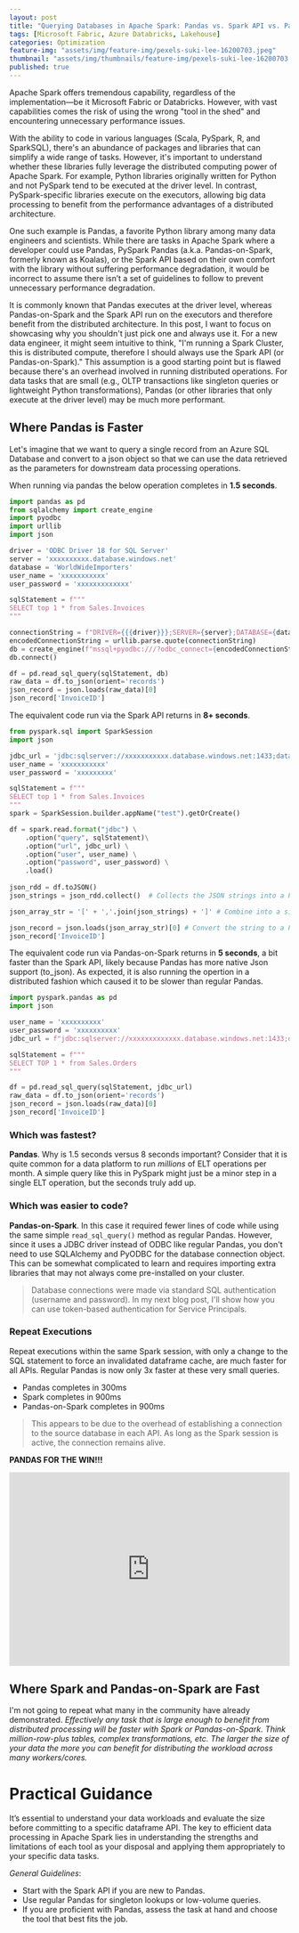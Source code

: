 ```yaml
---
layout: post
title: "Querying Databases in Apache Spark: Pandas vs. Spark API vs. Pandas-on-Spark"
tags: [Microsoft Fabric, Azure Databricks, Lakehouse]
categories: Optimization
feature-img: "assets/img/feature-img/pexels-suki-lee-16200703.jpeg"
thumbnail: "assets/img/thumbnails/feature-img/pexels-suki-lee-16200703.jpeg"
published: true
---
```


Apache Spark offers tremendous capability, regardless of the implementation—be it Microsoft Fabric or Databricks. However, with vast capabilities comes the risk of using the wrong "tool in the shed" and encountering unnecessary performance issues.

With the ability to code in various languages (Scala, PySpark, R, and SparkSQL), there's an abundance of packages and libraries that can simplify a wide range of tasks. However, it's important to understand whether these libraries fully leverage the distributed computing power of Apache Spark. For example, Python libraries originally written for Python and not PySpark tend to be executed at the driver level. In contrast, PySpark-specific libraries execute on the executors, allowing big data processing to benefit from the performance advantages of a distributed architecture.

One such example is Pandas, a favorite Python library among many data engineers and scientists. While there are tasks in Apache Spark where a developer could use Pandas, PySpark Pandas (a.k.a. Pandas-on-Spark, formerly known as Koalas), or the Spark API based on their own comfort with the library without suffering performance degradation, it would be incorrect to assume there isn’t a set of guidelines to follow to prevent unnecessary performance degradation.

It is commonly known that Pandas executes at the driver level, whereas Pandas-on-Spark and the Spark API run on the executors and therefore benefit from the distributed architecture. In this post, I want to focus on showcasing why you shouldn't just pick one and always use it. For a new data engineer, it might seem intuitive to think, "I'm running a Spark Cluster, this is distributed compute, therefore I should always use the Spark API (or Pandas-on-Spark)." This assumption is a good starting point but is flawed because there's an overhead involved in running distributed operations. For data tasks that are small (e.g., OLTP transactions like singleton queries or lightweight Python transformations), Pandas (or other libraries that only execute at the driver level) may be much more performant.

## Where Pandas is Faster
Let's imagine that we want to query a single record from an Azure SQL Database and convert to a json object so that we can use the data retrieved as the parameters for downstream data processing operations.

When running via pandas the below operation completes in **1.5 seconds**. 
```python
import pandas as pd
from sqlalchemy import create_engine
import pyodbc
import urllib
import json

driver = 'ODBC Driver 18 for SQL Server'
server = 'xxxxxxxxxx.database.windows.net'
database = 'WorldWideImporters'
user_name = 'xxxxxxxxxxx'
user_password = 'xxxxxxxxxxxxx'

sqlStatement = f"""
SELECT top 1 * from Sales.Invoices
"""

connectionString = f"DRIVER={{{driver}}};SERVER={server};DATABASE={database}"
encodedConnectionString = urllib.parse.quote(connectionString)
db = create_engine(f"mssql+pyodbc:///?odbc_connect={encodedConnectionString}", connect_args={'password': user_password, 'user': user_name})
db.connect()

df = pd.read_sql_query(sqlStatement, db)
raw_data = df.to_json(orient='records')
json_record = json.loads(raw_data)[0]
json_record['InvoiceID']
```

The equivalent code run via the Spark API returns in **8+ seconds**.
```python
from pyspark.sql import SparkSession
import json

jdbc_url = 'jdbc:sqlserver://xxxxxxxxxxx.database.windows.net:1433;database=WorldWideImporters;encrypt=true;trustServerCertificate=false;hostNameInCertificate=*.database.windows.net;loginTimeout=30;'
user_name = 'xxxxxxxxxxx'
user_password = 'xxxxxxxxx'

sqlStatement = f"""
SELECT top 1 * from Sales.Invoices
"""
spark = SparkSession.builder.appName("test").getOrCreate()

df = spark.read.format("jdbc") \
    .option("query", sqlStatement)\
    .option("url", jdbc_url) \
    .option("user", user_name) \
    .option("password", user_password) \
    .load()
    
json_rdd = df.toJSON()
json_strings = json_rdd.collect()  # Collects the JSON strings into a Python list

json_array_str = '[' + ','.join(json_strings) + ']' # Combine into a single JSON object (as an array)

json_record = json.loads(json_array_str)[0] # Convert the string to a Python dictionary
json_record['InvoiceID']
```

The equivalent code run via Pandas-on-Spark returns in **5 seconds**, a bit faster than the Spark API, likely because Pandas has more native Json support (to_json). As expected, it is also running the opertion in a distributed fashion which caused it to be slower than regular Pandas.
```python
import pyspark.pandas as pd
import json

user_name = 'xxxxxxxxxx'
user_password = 'xxxxxxxxxx'
jdbc_url = f"jdbc:sqlserver://xxxxxxxxxxxxx.database.windows.net:1433;database=WorldWideImporters;encrypt=true;trustServerCertificate=false;hostNameInCertificate=*.database.windows.net;loginTimeout=30;user={user_name};password={user_password}"

sqlStatement = f"""
SELECT TOP 1 * from Sales.Orders
"""

df = pd.read_sql_query(sqlStatement, jdbc_url)
raw_data = df.to_json(orient='records')
json_record = json.loads(raw_data)[0]
json_record['InvoiceID']
```
### Which was fastest?
**Pandas**. Why is 1.5 seconds versus 8 seconds important? Consider that it is quite common for a data platform to run _millions_ of ELT operations per month. A simple query like this in PySpark might just be a minor step in a single ELT operation, but the seconds truly add up.

### Which was easier to code?
**Pandas-on-Spark**. In this case it required fewer lines of code while using the same simple `read_sql_query()` method as regular Pandas. However, since it uses a JDBC driver instead of ODBC like regular Pandas, you don't need to use SQLAlchemy and PyODBC for the database connection object. This can be somewhat complicated to learn and requires importing extra libraries that may not always come pre-installed on your cluster.

> Database connections were made via standard SQL authentication (username and password). In my next blog post, I'll show how you can use token-based authentication for Service Principals.

### Repeat Executions
Repeat executions within the same Spark session, with only a change to the SQL statement to force an invalidated dataframe cache, are much faster for all APIs. Regular Pandas is now only 3x faster at these very small queries.
- Pandas completes in 300ms
- Spark completes in 900ms
- Pandas-on-Spark completes in 900ms

>This appears to be due to the overhead of establishing a connection to the source database in each API. As long as the Spark session is active, the connection remains alive.

**PANDAS FOR THE WIN!!!**
<div style="width:100%;height:0;padding-bottom:69%;position:relative;"><iframe src="https://giphy.com/embed/EPcvhM28ER9XW" width="100%" height="100%" style="position:absolute" frameBorder="0" class="giphy-embed" allowFullScreen></iframe></div><p><a href="https://giphy.com/gifs/panda-angry-breaking-EPcvhM28ER9XW"></a></p>

## Where Spark and Pandas-on-Spark are Fast
I'm not going to repeat what many in the community have already demonstrated. _Effectively any task that is large enough to benefit from distributed processing will be faster with Spark or Pandas-on-Spark. Think million-row-plus tables, complex transformations, etc. The larger the size of your data the more you can benefit for distributing the workload across many workers/cores._

# Practical Guidance
It’s essential to understand your data workloads and evaluate the size before committing to a specific dataframe API. The key to efficient data processing in Apache Spark lies in understanding the strengths and limitations of each tool as your disposal and applying them appropriately to your specific data tasks.

_General Guidelines_:
- Start with the Spark API if you are new to Pandas.
- Use regular Pandas for singleton lookups or low-volume queries.
- If you are proficient with Pandas, assess the task at hand and choose the tool that best fits the job.